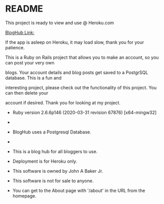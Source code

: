 # README
This project is ready to view and use @ Heroku.com<br/>

[BlogHub Link:](https://bloghub1904.herokuapp.com)<br/>

If the app is asleep on Heroku, it may load slow, thank you for your patience.<br/>

This is a Ruby on Rails project that allows you to make an account, so you can post your very own

blogs. Your account details and blog posts get saved to a PostgrSQL database. This is a fun and 

interesting project, please check out the functionality of this project. You can then delete your 

account if desired. Thank you for looking at my project.


* Ruby version 2.6.6p146 (2020-03-31 revision 67876) [x64-mingw32]
* 

* BlogHub uses a Postgresql  Database.
* 

* This is a blog hub for all bloggers to use.

* Deployment is for Heroku only.

* This software is owned by John A Baker Jr.

* This software is not for sale to anyone.

* You can get to the About page with '/about' in the URL from the homepage.
